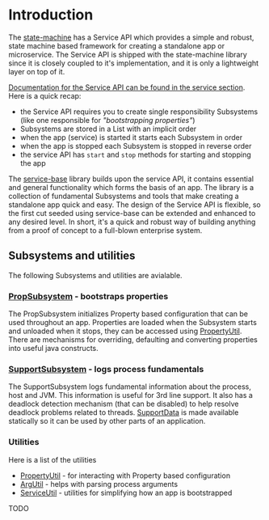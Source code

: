 # Introduction

The [state-machine](https://github.com/paulmackinlay/state-machine) has a Service API which provides
a simple and robust, state machine based framework for creating a standalone app or microservice.
The Service API is shipped with the state-machine library since it is closely coupled to it's
implementation, and it is only a lightweight layer on top of it.

[Documentation for the Service API can be found in the service section](https://github.com/paulmackinlay/state-machine/tree/main/docs).
Here is a quick recap:

- the Service API requires you to create single responsibility Subsystems (like one responsible for
  _"bootstrapping properties"_)
- Subsystems are stored in a List with an implicit order
- when the app (service) is started it starts each Subsystem in order
- when the app is stopped each Subsystem is stopped in reverse order
- the service API has `start` and `stop` methods for starting and stopping the app

The [service-base](https://github.com/paulmackinlay/service-base) library builds upon the service
API, it contains essential and general functionality which forms the basis of an app. The library is
a collection of fundamental Subsystems and tools that make creating a standalone app quick and easy.
The design of the Service API is flexible, so the first cut seeded using service-base can be
extended and enhanced to any desired level. In short, it's a quick and robust way of building
anything from a proof of concept to a full-blown enterprise system.

## Subsystems and utilities

The following Subsystems and utilities are avialable.

### [PropSubsystem](../src/main/java/com/webotech/service/PropSubsystem.java) - bootstraps properties

The PropSubsystem initializes Property based configuration that can be used throughout an app.
Properties are loaded when the Subsystem starts and unloaded when it stops, they can be accessed
using [PropertyUtil](../src/main/java/com/webotech/util/PropertyUtil.java). There are mechanisms for
overriding, defaulting and converting properties into useful java constructs.

### [SupportSubsystem](../src/main/java/com/webotech/service/SupportSubsystem.java) - logs process fundamentals

The SupportSubsystem logs fundamental information about the process, host and JVM. This information
is useful for 3rd line support. It also has a deadlock detection mechanism (that can be disabled) to
help resolve deadlock problems related to
threads. [SupportData](../src/main/java/com/webotech/service/data/SupportData.java) is made
available statically so it can be used by other parts of an application.

### Utilities

Here is a list of the utilities

- [PropertyUtil](../src/main/java/com/webotech/util/PropertyUtil.java) - for interacting with
  Property based configuration
- [ArgUtil](../src/main/java/com/webotech/util/ArgUtil.java) - helps with parsing process arguments
- [ServiceUtil](../src/main/java/com/webotech/util/ServiceUtil.java) - utilities for simplifying how
  an app is bootstrapped

TODO